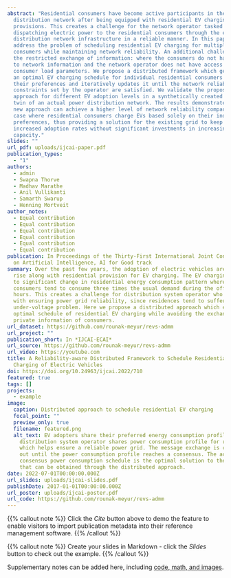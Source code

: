 ```yaml
---
abstract: "Residential consumers have become active participants in the power
  distribution network after being equipped with residential EV charging
  provisions. This creates a challenge for the network operator tasked with
  dispatching electric power to the residential consumers through the existing
  distribution network infrastructure in a reliable manner. In this paper, we
  address the problem of scheduling residential EV charging for multiple
  consumers while maintaining network reliability. An additional challenge is
  the restricted exchange of information: where the consumers do not have access
  to network information and the network operator does not have access to
  consumer load parameters. We propose a distributed framework which generates
  an optimal EV charging schedule for individual residential consumers based on
  their preferences and iteratively updates it until the network reliability
  constraints set by the operator are satisfied. We validate the proposed
  approach for different EV adoption levels in a synthetically created digital
  twin of an actual power distribution network. The results demonstrate that the
  new approach can achieve a higher level of network reliability compared to the
  case where residential consumers charge EVs based solely on their individual
  preferences, thus providing a solution for the existing grid to keep up with
  increased adoption rates without significant investments in increasing grid
  capacity."
slides: ""
url_pdf: uploads/ijcai-paper.pdf
publication_types:
  - "1"
authors:
  - admin
  - Swapna Thorve
  - Madhav Marathe
  - Anil Vullikanti
  - Samarth Swarup
  - Henning Mortveit
author_notes:
  - Equal contribution
  - Equal contribution
  - Equal contribution
  - Equal contribution
  - Equal contribution
  - Equal contribution
publication: In Proceedings of the Thirty-First International Joint Conference
  on Artificial Intelligence, AI for Good track
summary: Over the past few years, the adoption of electric vehicles are on the
  rise along with residential provision for EV charging. The EV charging leads
  to significant change in residential energy consumption pattern where average
  consumers tend to consume three times the usual demand during the off-peak
  hours. This creates a challenge for distribution system operator who is tasked
  with ensuring power grid reliability, since residences tend to suffer from
  under-voltage problem. Here we propose a distributed approach which evaluates
  optimal schedule of residential EV charging while avoiding the exchange of
  private information of consumers.
url_dataset: https://github.com/rounak-meyur/revs-admm
url_project: ""
publication_short: In *IJCAI-ECAI*
url_source: https://github.com/rounak-meyur/revs-admm
url_video: https://youtube.com
title: A Reliability-aware Distributed Framework to Schedule Residential
  Charging of Electric Vehicles
doi: https://doi.org/10.24963/ijcai.2022/710
featured: true
tags: []
projects:
  - example
image:
  caption: Distributed approach to schedule residential EV charging
  focal_point: ""
  preview_only: true
  filename: featured.png
  alt_text: EV adopters share their preferred energy consumption profile and
    distribution system operator shares power consumption profile for residences
    which helps ensure a reliable power grid. The message exchange is carried
    out until the power consumption profile reaches a consensus. The achieved
    consensus power consumption schedule is the optimal solution to the problem
    that can be obtained through the distributed approach.
date: 2022-07-01T00:00:00.000Z
url_slides: uploads/ijcai-slides.pdf
publishDate: 2017-01-01T00:00:00.000Z
url_poster: uploads/ijcai-poster.pdf
url_code: https://github.com/rounak-meyur/revs-admm
---
```


{{% callout note %}}
Click the _Cite_ button above to demo the feature to enable visitors to import publication metadata into their reference management software.
{{% /callout %}}

{{% callout note %}}
Create your slides in Markdown - click the _Slides_ button to check out the example.
{{% /callout %}}

Supplementary notes can be added here, including [code, math, and images](https://wowchemy.com/docs/writing-markdown-latex/).
